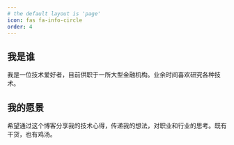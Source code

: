 ```yaml
---
# the default layout is 'page'
icon: fas fa-info-circle
order: 4
---
```



## 我是谁
我是一位技术爱好者，目前供职于一所大型金融机构。业余时间喜欢研究各种技术。

## 我的愿景
希望通过这个博客分享我的技术心得，传递我的想法，对职业和行业的思考。既有干货，也有鸡汤。